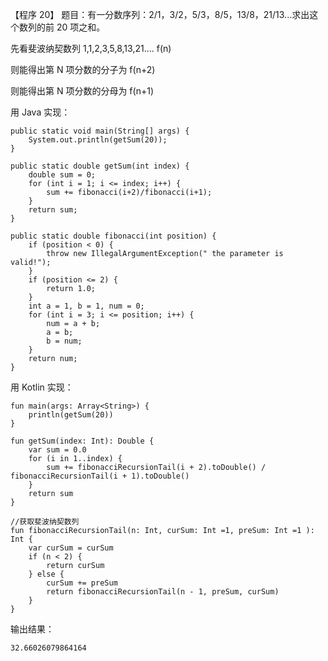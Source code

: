 【程序 20】 题目：有一分数序列：2/1，3/2，5/3，8/5，13/8，21/13...求出这个数列的前 20 项之和。

 先看斐波纳契数列  1,1,2,3,5,8,13,21....  f\(n\)

 则能得出第 N 项分数的分子为 f\(n+2\)

 则能得出第 N 项分数的分母为 f\(n+1\)



用 Java 实现：

```
public static void main(String[] args) {
    System.out.println(getSum(20));
}

public static double getSum(int index) {
    double sum = 0;
    for (int i = 1; i <= index; i++) {
        sum += fibonacci(i+2)/fibonacci(i+1);
    }
    return sum;
}

public static double fibonacci(int position) {
    if (position < 0) {
        throw new IllegalArgumentException(" the parameter is valid!");
    }
    if (position <= 2) {
        return 1.0;
    }
    int a = 1, b = 1, num = 0;
    for (int i = 3; i <= position; i++) {
        num = a + b;
        a = b;
        b = num;
    }
    return num;
}
```



用 Kotlin 实现：

```
fun main(args: Array<String>) {
    println(getSum(20))
}

fun getSum(index: Int): Double {
    var sum = 0.0
    for (i in 1..index) {
        sum += fibonacciRecursionTail(i + 2).toDouble() / fibonacciRecursionTail(i + 1).toDouble()
    }
    return sum
}

//获取斐波纳契数列
fun fibonacciRecursionTail(n: Int, curSum: Int =1, preSum: Int =1 ): Int {
    var curSum = curSum
    if (n < 2) {
        return curSum
    } else {
        curSum += preSum
        return fibonacciRecursionTail(n - 1, preSum, curSum)
    }
}
```

输出结果：

```
32.66026079864164
```



